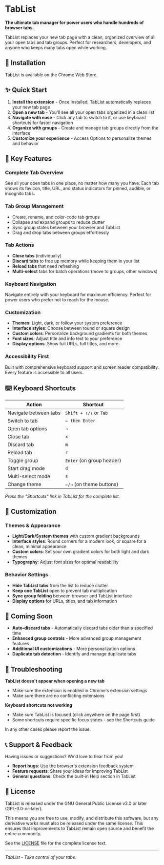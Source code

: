 # TabList

**The ultimate tab manager for power users who handle hundreds of browser tabs.**

TabList replaces your new tab page with a clean, organized overview of all your open tabs and tab groups. Perfect for researchers, developers, and anyone who keeps many tabs open while working.

## 🚀 Installation

TabList is available on the Chrome Web Store.

## ✨ Quick Start

1. **Install the extension** - Once installed, TabList automatically replaces your new tab page
2. **Open a new tab** - You'll see all your open tabs organized in a clean list
3. **Navigate with ease** - Click any tab to switch to it, or use keyboard shortcuts for faster navigation
4. **Organize with groups** - Create and manage tab groups directly from the interface
5. **Customize your experience** - Access Options to personalize themes and behavior

## 🎯 Key Features

### **Complete Tab Overview**
See all your open tabs in one place, no matter how many you have. Each tab shows its favicon, title, URL, and status indicators for pinned, audible, or incognito tabs.

### **Tab Group Management**
- Create, rename, and color-code tab groups
- Collapse and expand groups to reduce clutter
- Sync group states between your browser and TabList
- Drag and drop tabs between groups effortlessly

### **Tab Actions**
- **Close tabs** (individually)
- **Discard tabs** to free up memory while keeping them in your list
- **Reload tabs** that need refreshing
- **Multi-select** tabs for batch operations (move to groups, other windows)

### **Keyboard Navigation**
Navigate entirely with your keyboard for maximum efficiency. Perfect for power users who prefer not to reach for the mouse.

### **Customization**
- **Themes**: Light, dark, or follow your system preference
- **Interface styles**: Choose between round or square design
- **Custom colors**: Personalize background gradients for both themes
- **Font sizes**: Adjust title and info text to your preference
- **Display options**: Show full URLs, full titles, and more

### **Accessibility First**
Built with comprehensive keyboard support and screen reader compatibility. Every feature is accessible to all users.

## ⌨️ Keyboard Shortcuts

| Action | Shortcut |
|--------|----------|
| Navigate between tabs | `Shift + ↑/↓` or `Tab` |
| Switch to tab | `← then Enter` |
| Open tab options | `→` |
| Close tab | `x` |
| Discard tab | `m` |
| Reload tab | `r` |
| Toggle group | `Enter` (on group header) |
| Start drag mode | `d` |
| Multi-select mode | `s` |
| Change theme | `←/→` (on theme buttons) |

*Press the "Shortcuts" link in TabList for the complete list.*

## 🎨 Customization

### Themes & Appearance
- **Light/Dark/System themes** with custom gradient backgrounds
- **Interface styles**: Round corners for a modern look, or square for a clean, minimal appearance
- **Custom colors**: Set your own gradient colors for both light and dark themes
- **Typography**: Adjust font sizes for optimal readability

### Behavior Settings
- **Hide TabList tabs** from the list to reduce clutter
- **Keep one TabList** open to prevent tab multiplication
- **Sync group folding** between browser and TabList interface
- **Display options** for URLs, titles, and tab information

## 🔮 Coming Soon

- **Auto-discard tabs** - Automatically discard tabs older than a specified time
- **Enhanced group controls** - More advanced group management features
- **Additional UI customizations** - More personalization options
- **Duplicate tab detection** - Identify and manage duplicate tabs

## 🐛 Troubleshooting

**TabList doesn't appear when opening a new tab**
- Make sure the extension is enabled in Chrome's extension settings
- Make sure there are no conflicting extensions

**Keyboard shortcuts not working**
- Make sure TabList is focused (click anywhere on the page first)
- Some shortcuts require specific focus states - see the Shortcuts guide

In any other cases please report the issue.

## 📞 Support & Feedback

Having issues or suggestions? We'd love to hear from you!

- **Report bugs**: Use the browser's extension feedback system
- **Feature requests**: Share your ideas for improving TabList
- **General questions**: Check the built-in Help section in TabList

## 📄 License

TabList is released under the GNU General Public License v3.0 or later (GPL-3.0-or-later).

This means you are free to use, modify, and distribute this software, but any derivative works must also be released under the same license. This ensures that improvements to TabList remain open source and benefit the entire community.

See the [LICENSE](LICENSE) file for the complete license text.

---

*TabList - Take control of your tabs.*
